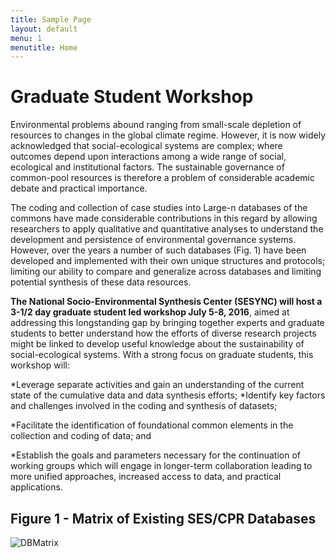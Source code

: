 ```yaml
---
title: Sample Page
layout: default
menu: 1
menutitle: Home
---
```


# Graduate Student Workshop

Environmental problems abound ranging from small-scale depletion of resources to changes in the global climate regime. However, it is now widely acknowledged that social-ecological systems are complex; where outcomes depend upon interactions among a wide range of social, ecological and institutional factors.  The sustainable governance of common-pool resources is therefore a problem of considerable academic debate and practical importance.  

The coding and collection of case studies into Large-n databases of the commons have made considerable contributions in this regard by allowing researchers to apply qualitative and quantitative analyses to understand the development and persistence of environmental governance systems.  However, over the years a number of such databases (Fig. 1) have been developed and implemented with their own unique structures and protocols; limiting our ability to compare and generalize across databases and limiting potential synthesis of these data resources.  

**The National Socio-Environmental Synthesis Center (SESYNC) will host a 3-1/2 day graduate student led workshop July 5-8, 2016**, aimed at addressing this longstanding gap by bringing together experts and graduate students to better understand how the efforts of diverse research projects might be linked to develop useful knowledge about the sustainability of social-ecological systems. With a strong focus on graduate students, this workshop will: 

*Leverage separate activities and gain an understanding of the current state of the cumulative data and data synthesis efforts; 
*Identify key factors and challenges involved in the coding and synthesis of datasets; 

*Facilitate the identification of foundational common elements in the collection and coding of data; and 

*Establish the goals and parameters necessary for the continuation of working groups which will engage in longer-term collaboration leading to more unified approaches, increased access to data, and practical applications.

## Figure 1 - Matrix of Existing SES/CPR Databases

![DBMatrix](https://cloud.githubusercontent.com/assets/17146093/13062621/5179cfde-d3fd-11e5-9cb2-58dcb898eefd.png)


